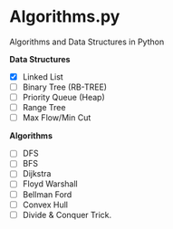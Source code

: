 # Algorithms.py
Algorithms and Data Structures in Python

<b>Data Structures</b>
- [x] Linked List
- [ ] Binary Tree (RB-TREE)
- [ ] Priority Queue (Heap)
- [ ] Range Tree
- [ ] Max Flow/Min Cut

<b>Algorithms</b>
- [ ] DFS
- [ ] BFS
- [ ] Dijkstra
- [ ] Floyd Warshall
- [ ] Bellman Ford
- [ ] Convex Hull
- [ ] Divide & Conquer Trick.

